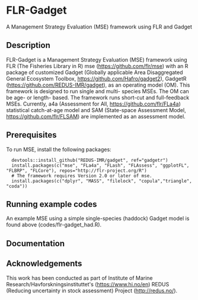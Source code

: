 # FLR-Gadget
A Management Strategy Evaluation (MSE) framework using FLR and Gadget

## Description 
FLR-Gadget is a Management Strategy Evaluation (MSE) framework using FLR (The Fisheries Library in R) mse (https://github.com/flr/mse) with an R package of customized Gadget (Globally applicable Area Disaggregated General Ecosystem Toolbox, https://github.com/Hafro/gadget2), GadgetR (https://github.com/REDUS-IMR/gadget), as an operating model (OM). This framework is designed to run single and multi- species MSEs. The OM can be age- or length- based. The framework runs  short-cut and full-feedback MSEs. Currently, a4a (Assessment for All, https://github.com/flr/FLa4a) statistical catch-at-age model and SAM (State-space Assessment Model, https://github.com/flr/FLSAM) are implemented as an assessment model. 

## Prerequisites
To run MSE, install the following packages:
```
  devtools::install_github("REDUS-IMR/gadget", ref="gadgetr")
  install.packages(c("mse", "FLa4a", "FLash", "FLAssess", "ggplotFL", "FLBRP", "FLCore"), repos="http://flr-project.org/R")
  # The framework requires Version 2.0 or later of mse.
  install.packages(c("dplyr", "MASS", "filelock", "copula","triangle", "coda"))  
```

## Running example codes
An example MSE using a simple single-species (haddock) Gadget model is found above (codes/flr-gadget_had.R).

## Documentation


## Acknowledgements
This work has been conducted as part of Institute of Marine Research/Havforskningsinstituttet's (https://www.hi.no/en) REDUS (Reducing uncertainty in stock assessment) Project (http://redus.no/).
